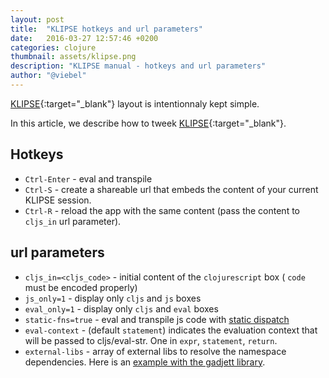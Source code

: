 ```yaml
---
layout: post
title:  "KLIPSE hotkeys and url parameters"
date:   2016-03-27 12:57:46 +0200
categories: clojure
thumbnail: assets/klipse.png
description: "KLIPSE manual - hotkeys and url parameters"
author: "@viebel"
---
```


[KLIPSE][klipse-url]{:target="_blank"} layout is intentionnaly kept simple.

In this article, we describe how to tweek [KLIPSE][klipse-url]{:target="_blank"}.


## Hotkeys

* `Ctrl-Enter` - eval and transpile
* `Ctrl-S` - create a shareable url that embeds the content of your current KLIPSE session.
* `Ctrl-R` - reload the app with the same content (pass the content to `cljs_in` url parameter).

## url parameters

* `cljs_in=<cljs_code>` - initial content of the `clojurescript` box ( `code` must be encoded properly)
* `js_only=1` - display only `cljs` and `js` boxes
* `eval_only=1` - display only `cljs` and `eval` boxes
* `static-fns=true` - eval and transpile js code with [static dispatch](https://github.com/clojure/clojurescript/wiki/Compiler-Options#static-fns)
* `eval-context` - (default `statement`) indicates the evaluation context that will be passed to cljs/eval-str. One in `expr`, `statement`, `return`.
* `external-libs` - array of external libs to resolve the namespace dependencies. Here is an [example with the gadjett library](http://app.klipse.tech/?cljs_in.gist=viebel/56695ae0360b8692255cc84115d37c6b&external-libs=[https://raw.githubusercontent.com/viebel/gadjett/master/src/]).



[klipse-url]: http://app.klipse.tech/
